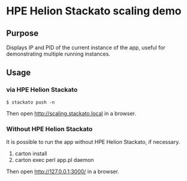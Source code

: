 # HPE Helion Stackato scaling demo

## Purpose

Displays IP and PID of the current instance of the app, useful for demonstrating multiple running instances.

## Usage

### via HPE Helion Stackato

    $ stackato push -n

Then open http://scaling.stackato.local in a browser.

### Without HPE Helion Stackato

It is possible to run the app without HPE Helion Stackato, if necessary.

  1. carton install
  2. carton exec perl app.pl daemon

Then open http://127.0.0.1:3000/ in a browser.


